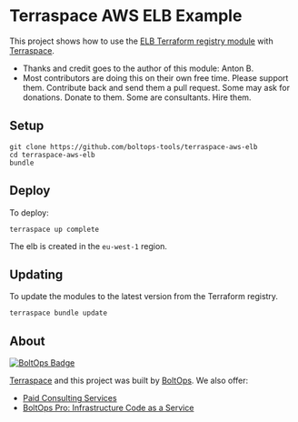 # Terraspace AWS ELB Example

This project shows how to use the [ELB Terraform registry module](https://registry.terraform.io/modules/terraform-aws-modules/elb/aws) with [Terraspace](https://terraspace.cloud/).

* Thanks and credit goes to the author of this module: Anton B.
* Most contributors are doing this on their own free time. Please support them. Contribute back and send them a pull request. Some may ask for donations. Donate to them. Some are consultants. Hire them.

## Setup

    git clone https://github.com/boltops-tools/terraspace-aws-elb
    cd terraspace-aws-elb
    bundle

## Deploy

To deploy:

    terraspace up complete

The elb is created in the `eu-west-1` region.

## Updating

To update the modules to the latest version from the Terraform registry.

    terraspace bundle update

## About

[![BoltOps Badge](https://img.boltops.com/boltops/badges/boltops-badge.png)](https://www.boltops.com)

[Terraspace](https://terraspace.cloud/) and this project was built by [BoltOps](https://www.boltops.com). We also offer:

* [Paid Consulting Services](https://www.boltops.com/consulting)
* [BoltOps Pro: Infrastructure Code as a Service](https://www.boltops.com/pro)
